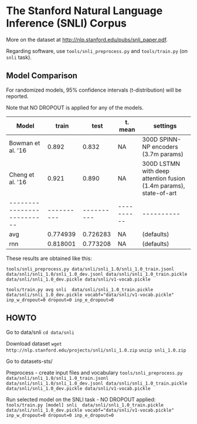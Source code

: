 The Stanford Natural Language Inference (SNLI) Corpus
=====================================================


More on the dataset at http://nlp.stanford.edu/pubs/snli_paper.pdf.

Regarding software, use ``tools/snli_preprocess.py`` and ``tools/train.py``
(on ``snli`` task).

Model Comparison
----------------

For randomized models, 95% confidence intervals (t-distribution) will be reported.

Note that NO DROPOUT is applied for any of the models.

| Model                    | train    | test     | t. mean  | settings
|--------------------------|----------|----------|----------|----------
| Bowman et al. '16        | 0.892    |  0.832   | NA       | 300D SPINN-NP encoders (3.7m params)
| Cheng et al. '16         | 0.921    |  0.890   | NA       | 300D LSTMN with deep attention fusion (1.4m params), state-of-art
|--------------------------|----------|----------|----------|----------
| avg                      | 0.774939 | 0.726283 | NA       | (defaults)
| rnn                      | 0.818001 | 0.773208 | NA       | (defaults)


These results are obtained like this:

   ``tools/snli_preprocess.py data/snli/snli_1.0/snli_1.0_train.jsonl data/snli/snli_1.0/snli_1.0_dev.jsonl data/snli/snli_1.0_train.pickle data/snli/snli_1.0_dev.pickle data/snli/v1-vocab.pickle``


   ``tools/train.py avg snli  data/snli/snli_1.0_train.pickle data/snli/snli_1.0_dev.pickle vocabf="data/snli/v1-vocab.pickle" inp_w_dropout=0 dropout=0 inp_e_dropout=0``

HOWTO
-----

Go to data/snli
    ``cd data/snli``

Download dataset
    ``wget http://nlp.stanford.edu/projects/snli/snli_1.0.zip``
    ``unzip snli_1.0.zip``

Go to datasets-sts/

Preprocess - create input files and vocabulary
    ``tools/snli_preprocess.py data/snli/snli_1.0/snli_1.0_train.jsonl data/snli/snli_1.0/snli_1.0_dev.jsonl data/snli/snli_1.0_train.pickle data/snli/snli_1.0_dev.pickle data/snli/v1-vocab.pickle``

Run selected model on the SNLI task - NO DROPOUT applied:
    ``tools/train.py [model] snli  data/snli/snli_1.0_train.pickle data/snli/snli_1.0_dev.pickle vocabf="data/snli/v1-vocab.pickle" inp_w_dropout=0 dropout=0 inp_e_dropout=0``
